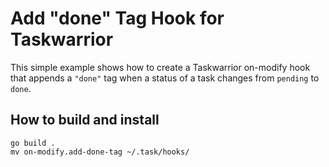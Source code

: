 # Add "done" Tag Hook for Taskwarrior

This simple example shows how to create a Taskwarrior on-modify hook that appends a `"done"` tag when a status of a task changes from `pending` to `done`.

## How to build and install

```
go build .
mv on-modify.add-done-tag ~/.task/hooks/
```
